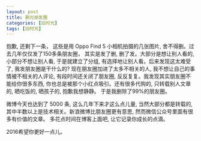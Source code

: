 ```yaml
---
layout: post
title: 删光朋友圈
categories: [旧时光]
tags: [旧时光]
---
```

抱歉, 还剩下一条， 这些是用 Oppo Find 5 小相机拍摄的几张图片, 舍不得删。过去几年仅仅发了150多条朋友圈， 其实是发了删, 删了发。大部分是想让别人看的, 小部分不想让别人看, 于是就建立了分组, 有选择地让别人看。后来发现这太难受了, 我发朋友圈是干什么的? 现在朋友圈加进了太多不相关的人, 我不想让自己的事情被不相关的人评论, 有段时间还关闭了朋友圈, 反反复复。我发现其实朋友圈不能给你很多东西, 你也总是被那个小红点吸引。还有很多代购的, 只转载别人文章的, 晒吃饭的, 晒孩子的, 抱歉我想静静。 于是我删除了99%的朋友圈。

微博今天也达到了 5000 条, 这么几年下来才这么点儿量, 当然大部分都是转载的, 其中半数以上是技术相关。新浪微博比朋友圈更有意思, 然而微信公众号里面有很多有价值的文章。 多花点时间在博客上面吧, 让它记录你成长的点滴。

2016希望你更好一点儿。
